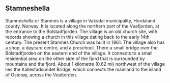 ## Stamneshella

Stamneshella or Stamnes is a village in Vaksdal municipality, Hordaland county, Norway. It is located along the northern part of the Veafjorden, at the entrance to the Bolstadfjorden. The village is an old church site, with records showing a church in this village dating back to the early 14th century. The present Stamnes Church was built in 1861. The village also has a shop, a daycare centre, and a preschool. There a small bridge over the Bolstadfjorden on the eastern end of the village. It connects to a small residential area on the other side of the fjord that is surrounded by mountains and the fjord. About 1 kilometre (0.62 mi) northwest of the village lies the Kallestadsundet Bridge, which connects the mainland to the island of Osterøy, across the Veafjorden.